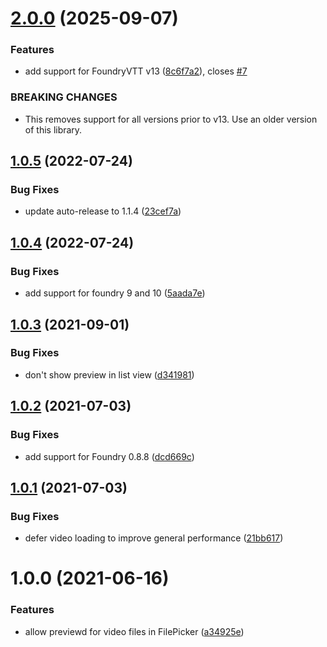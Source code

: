 # [2.0.0](https://github.com/eXaminator/foundry-animation-preview/compare/1.0.5...2.0.0) (2025-09-07)


### Features

* add support for FoundryVTT v13 ([8c6f7a2](https://github.com/eXaminator/foundry-animation-preview/commit/8c6f7a23466465bf83a48665ce7c40743057e5c8)), closes [#7](https://github.com/eXaminator/foundry-animation-preview/issues/7)


### BREAKING CHANGES

* This removes support for all versions prior to v13. Use an older version of this library.

## [1.0.5](https://github.com/eXaminator/foundry-animation-preview/compare/1.0.4...1.0.5) (2022-07-24)


### Bug Fixes

* update auto-release to 1.1.4 ([23cef7a](https://github.com/eXaminator/foundry-animation-preview/commit/23cef7a9dede60b2706af24b11dc3512af61c25f))

## [1.0.4](https://github.com/eXaminator/foundry-animation-preview/compare/1.0.3...1.0.4) (2022-07-24)


### Bug Fixes

* add support for foundry 9 and 10 ([5aada7e](https://github.com/eXaminator/foundry-animation-preview/commit/5aada7e534ca774b1292db9b52fb38db05c486c9))

## [1.0.3](https://github.com/eXaminator/foundry-animation-preview/compare/1.0.2...1.0.3) (2021-09-01)


### Bug Fixes

* don't show preview in list view ([d341981](https://github.com/eXaminator/foundry-animation-preview/commit/d34198180bd687510a661fa280fe83b441620b00))

## [1.0.2](https://github.com/eXaminator/foundry-animation-preview/compare/1.0.1...1.0.2) (2021-07-03)


### Bug Fixes

* add support for Foundry 0.8.8 ([dcd669c](https://github.com/eXaminator/foundry-animation-preview/commit/dcd669c4fe2e7aca9e2630f864fef7081439ee94))

## [1.0.1](https://github.com/eXaminator/foundry-animation-preview/compare/1.0.0...1.0.1) (2021-07-03)


### Bug Fixes

* defer video loading to improve general performance ([21bb617](https://github.com/eXaminator/foundry-animation-preview/commit/21bb617281aef4fbcb15a08cf129524ce1720ced))

# 1.0.0 (2021-06-16)


### Features

* allow previewd for video files in FilePicker ([a34925e](https://github.com/eXaminator/foundry-animation-preview/commit/a34925e16591a1d728242c42a468f36cc83073f1))
